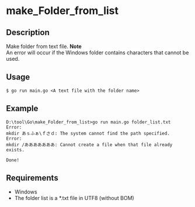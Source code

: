 # make_Folder_from_list  

## Description  
Make folder from text file.
**Note**  
An error will occur if the Windows folder contains characters that cannot be used.  

## Usage  
```
$ go run main.go <A text file with the folder name>
```

## Example  
```
D:\tool\Go\make_Folder_from_list>go run main.go folder_list.txt
Error:
mkdir あｓふぁ\ｆさｄ: The system cannot find the path specified.
Error:
mkdir /あああああああ: Cannot create a file when that file already exists.

Done!
```

## Requirements  
- Windows
- The folder list is a \*.txt file in UTF8 (without BOM)
